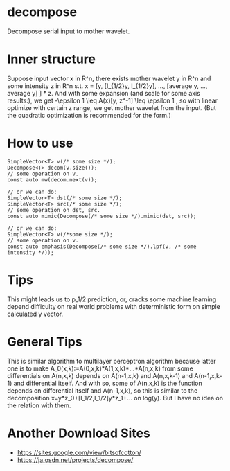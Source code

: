 # decompose
Decompose serial input to mother wavelet.

# Inner structure
Suppose input vector x in R^n, there exists mother wavelet y in R^n and some intensity z in R^n s.t.
x = \[y, \[I_{1/2}y, I_{1/2}y\], ..., \[average y, ..., average y\] \] \* z.
And with some expansion (and scale for some axis results:), we get -\epsilon 1 \leq A(x)\[y, z^-1\] \leq \epsilon 1 ,
so with linear optimize with certain z range, we get mother wavelet from the input. (But the quadratic optimization is recommended for the form.)

# How to use
    SimpleVector<T> v(/* some size */);
    Decompose<T> decom(v.size());
    // some operation on v.
    const auto mw(decom.next(v));
    
    // or we can do:
    SimpleVector<T> dst(/* some size */);
    SimpleVector<T> src(/* some size */);
    // some operation on dst, src.
    const auto mimic(Decompose(/* some size */).mimic(dst, src));
    
    // or we can do:
    SimpleVector<T> v(/*some size */);
    // some operation on v.
    const auto emphasis(Decompose(/* some size */).lpf(v, /* some intensity */));

# Tips
This might leads us to p_1/2 prediction, or, cracks some machine learning depend difficulty on real world problems with deterministic form on simple calculated y vector.

# General Tips
This is similar algorithm to multilayer perceptron algorithm because latter one is to make A_0(x,k):=A(0,x,k)\*A(1,x,k)\*...\*A(n,x,k) from some differentials on A(n,x,k) depends on A(n-1,x,k) and A(n,x,k-1) and A(n-1,x,k-1) and differential itself. And with so, some of A(n,x,k) is the function depends on differential itself and A(n-1,x,k), so this is similar to the decomposition x=y\*z_0+\[I_1/2,I_1/2]y\*z_1+... on log(y). But I have no idea on the relation with them.

# Another Download Sites
* https://sites.google.com/view/bitsofcotton/
* https://ja.osdn.net/projects/decompose/

